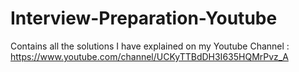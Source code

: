 # Interview-Preparation-Youtube
Contains all the solutions I have explained on my Youtube Channel : https://www.youtube.com/channel/UCKyTTBdDH3I635HQMrPvz_A

